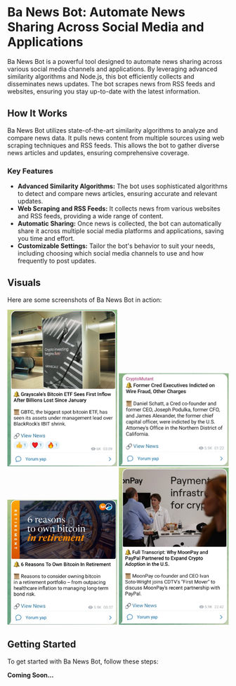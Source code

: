 # Ba News Bot: Automate News Sharing Across Social Media and Applications

Ba News Bot is a powerful tool designed to automate news sharing across various social media channels and applications. By leveraging advanced similarity algorithms and Node.js, this bot efficiently collects and disseminates news updates. The bot scrapes news from RSS feeds and websites, ensuring you stay up-to-date with the latest information.

## How It Works

Ba News Bot utilizes state-of-the-art similarity algorithms to analyze and compare news data. It pulls news content from multiple sources using web scraping techniques and RSS feeds. This allows the bot to gather diverse news articles and updates, ensuring comprehensive coverage.

### Key Features

- **Advanced Similarity Algorithms:** The bot uses sophisticated algorithms to detect and compare news articles, ensuring accurate and relevant updates.
- **Web Scraping and RSS Feeds:** It collects news from various websites and RSS feeds, providing a wide range of content.
- **Automatic Sharing:** Once news is collected, the bot can automatically share it across multiple social media platforms and applications, saving you time and effort.
- **Customizable Settings:** Tailor the bot's behavior to suit your needs, including choosing which social media channels to use and how frequently to post updates.

## Visuals

Here are some screenshots of Ba News Bot in action:

<p align="center">
  <img src="./Screenshots/image1.jpg" alt="Ba News Bot Screenshot 1" width="250"/>
  <img src="./Screenshots/image2.jpg" alt="Ba News Bot Screenshot 2" width="250"/>
  <img src="./Screenshots/image3.jpg" alt="Ba News Bot Screenshot 3" width="250"/>
  <img src="./Screenshots/image4.jpg" alt="Ba News Bot Screenshot 4" width="250"/>
</p>

## Getting Started

To get started with Ba News Bot, follow these steps:

**Coming Soon...**
